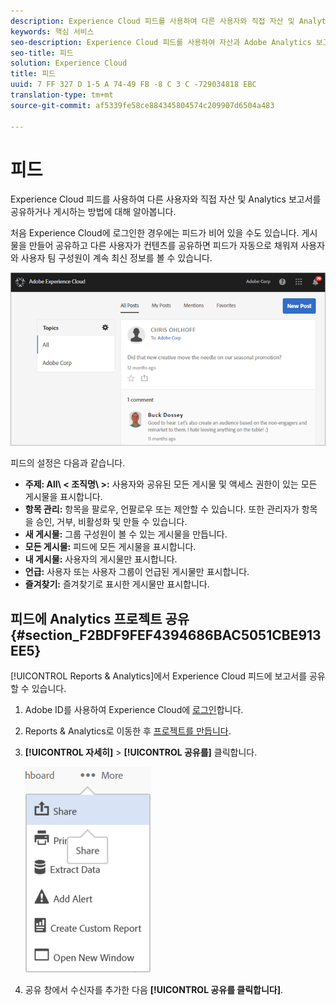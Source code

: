 ```yaml
---
description: Experience Cloud 피드를 사용하여 다른 사용자와 직접 자산 및 Analytics 보고서를 공유하거나 게시하는 방법에 대해 알아봅니다.
keywords: 핵심 서비스
seo-description: Experience Cloud 피드를 사용하여 자산과 Adobe Analytics 보고서를 다른 사용자와 직접 공유하거나 게시하는 방법을 알아봅니다.
seo-title: 피드
solution: Experience Cloud
title: 피드
uuid: 7 FF 327 D 1-5 A 74-49 FB -8 C 3 C -729034818 EBC
translation-type: tm+mt
source-git-commit: af5339fe58ce884345804574c209907d6504a483

---
```



# 피드

Experience Cloud 피드를 사용하여 다른 사용자와 직접 자산 및 Analytics 보고서를 공유하거나 게시하는 방법에 대해 알아봅니다.

처음 Experience Cloud에 로그인한 경우에는 피드가 비어 있을 수도 있습니다. 게시물을 만들어 공유하고 다른 사용자가 컨텐츠를 공유하면 피드가 자동으로 채워져 사용자와 사용자 팀 구성원이 계속 최신 정보를 볼 수 있습니다.

![](assets/posts.png)

피드의 설정은 다음과 같습니다.

* **주제: All\ &lt; 조직명\ &gt;:** 사용자와 공유된 모든 게시물 및 액세스 권한이 있는 모든 게시물을 표시합니다.
* **항목 관리:** 항목을 팔로우, 언팔로우 또는 제안할 수 있습니다. 또한 관리자가 항목을 승인, 거부, 비활성화 및 만들 수 있습니다.
* **새 게시물:** 그룹 구성원이 볼 수 있는 게시물을 만듭니다.
* **모든 게시물:** 피드에 모든 게시물을 표시합니다.
* **내 게시물:** 사용자의 게시물만 표시합니다.
* **언급:** 사용자 또는 사용자 그룹이 언급된 게시물만 표시합니다.
* **즐겨찾기:** 즐겨찾기로 표시한 게시물만 표시합니다.

## 피드에 Analytics 프로젝트 공유 {#section_F2BDF9FEF4394686BAC5051CBE913EE5}

[!UICONTROL Reports &amp; Analytics]에서 Experience Cloud 피드에 보고서를 공유할 수 있습니다.

1. Adobe ID를 사용하여 Experience Cloud에 [로그인](admin-getting-started/getting-started-experience-cloud.md#topic_AC564B6795334DE39359ADD87F52F2E0)합니다.

1. Reports &amp; Analytics로 이동한 후 [프로젝트를 만듭니다](https://marketing.adobe.com/resources/help/en_US/analytics/analysis-workspace/freeform_overview.html).

1. **[!UICONTROL 자세히]** &gt; **[!UICONTROL 공유를]** 클릭합니다.

   ![](assets/share_report.png)

1. 공유 창에서 수신자를 추가한 다음 **[!UICONTROL 공유를 클릭합니다]**.

